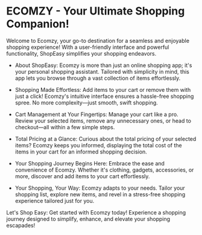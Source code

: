 # ECOMZY - Your Ultimate Shopping Companion!
Welcome to Ecomzy, your go-to destination for a seamless and enjoyable shopping experience! With a user-friendly interface and powerful functionality, ShopEasy simplifies your shopping endeavors.

- About ShopEasy:
Ecomzy is more than just an online shopping app; it's your personal shopping assistant. Tailored with simplicity in mind, this app lets you browse through a vast collection of items effortlessly.

- Shopping Made Effortless:
Add items to your cart or remove them with just a click! Ecomzy's intuitive interface ensures a hassle-free shopping spree. No more complexity—just smooth, swift shopping.

- Cart Management at Your Fingertips:
Manage your cart like a pro. Review your selected items, remove any unnecessary ones, or head to checkout—all within a few simple steps.

- Total Pricing at a Glance:
Curious about the total pricing of your selected items? Ecomzy keeps you informed, displaying the total cost of the items in your cart for an informed shopping decision.

- Your Shopping Journey Begins Here:
Embrace the ease and convenience of Ecomzy. Whether it's clothing, gadgets, accessories, or more, discover and add items to your cart effortlessly.

- Your Shopping, Your Way:
Ecomzy adapts to your needs. Tailor your shopping list, explore new items, and revel in a stress-free shopping experience tailored just for you.

Let's Shop Easy:
Get started with Ecomzy today! Experience a shopping journey designed to simplify, enhance, and elevate your shopping escapades!
